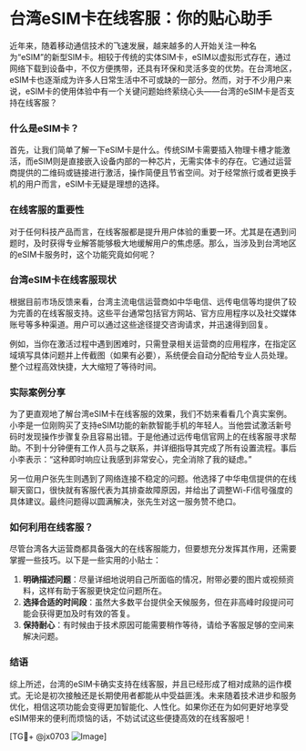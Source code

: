# 台湾eSIM卡在线客服：你的贴心助手

近年来，随着移动通信技术的飞速发展，越来越多的人开始关注一种名为“eSIM”的新型SIM卡。相较于传统的实体SIM卡，eSIM以虚拟形式存在，通过网络下载到设备中，不仅方便携带，还具有环保和灵活多变的优势。在台湾地区，eSIM卡也逐渐成为许多人日常生活中不可或缺的一部分。然而，对于不少用户来说，eSIM卡的使用体验中有一个关键问题始终萦绕心头——台湾的eSIM卡是否支持在线客服？

### 什么是eSIM卡？
首先，让我们简单了解一下eSIM卡是什么。传统SIM卡需要插入物理卡槽才能激活，而eSIM则是直接嵌入设备内部的一种芯片，无需实体卡的存在。它通过运营商提供的二维码或链接进行激活，操作简便且节省空间。对于经常旅行或者更换手机的用户而言，eSIM卡无疑是理想的选择。

### 在线客服的重要性
对于任何科技产品而言，在线客服都是提升用户体验的重要一环。尤其是在遇到问题时，及时获得专业解答能够极大地缓解用户的焦虑感。那么，当涉及到台湾地区的eSIM卡服务时，这个功能究竟如何呢？

### 台湾eSIM卡在线客服现状
根据目前市场反馈来看，台湾主流电信运营商如中华电信、远传电信等均提供了较为完善的在线客服支持。这些平台通常包括官方网站、官方应用程序以及社交媒体账号等多种渠道。用户可以通过这些途径提交咨询请求，并迅速得到回复。

例如，当你在激活过程中遇到困难时，只需登录相关运营商的应用程序，在指定区域填写具体问题并上传截图（如果有必要），系统便会自动分配给专业人员处理。整个过程高效快捷，大大缩短了等待时间。

### 实际案例分享
为了更直观地了解台湾eSIM卡在线客服的效果，我们不妨来看看几个真实案例。小李是一位刚购买了支持eSIM功能的新款智能手机的年轻人。当他尝试激活新号码时发现操作步骤复杂且容易出错。于是他通过远传电信官网上的在线客服寻求帮助。不到十分钟便有工作人员与之联系，并详细指导其完成了所有设置流程。事后小李表示：“这种即时响应让我感到非常安心，完全消除了我的疑虑。”

另一位用户张先生则遇到了网络连接不稳定的问题。他选择了中华电信提供的在线聊天窗口，很快就有客服代表为其排查故障原因，并给出了调整Wi-Fi信号强度的具体建议。最终问题得以圆满解决，张先生对这一服务赞不绝口。

### 如何利用在线客服？
尽管台湾各大运营商都具备强大的在线客服能力，但要想充分发挥其作用，还需要掌握一些技巧。以下是一些实用的小贴士：

1. **明确描述问题**：尽量详细地说明自己所面临的情况，附带必要的图片或视频资料，这样有助于客服更快定位问题所在。
2. **选择合适的时间段**：虽然大多数平台提供全天候服务，但在非高峰时段提问可能会获得更加及时有效的答复。
3. **保持耐心**：有时候由于技术原因可能需要稍作等待，请给予客服足够的空间来解决问题。

### 结语
综上所述，台湾的eSIM卡确实支持在线客服，并且已经形成了相对成熟的运作模式。无论是初次接触还是长期使用者都能从中受益匪浅。未来随着技术进步和服务优化，相信这项功能会变得更加智能化、人性化。如果你还在为如何更好地享受eSIM带来的便利而烦恼的话，不妨试试这些便捷高效的在线客服吧！

[TG💪+ @jx0703 ![Image](https://github.com/user-attachments/assets/dbca1d08-cadb-493c-b0ec-ad6f7a83f270)]